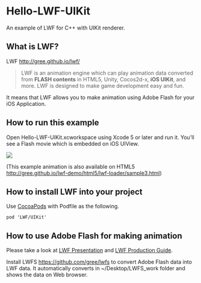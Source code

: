 Hello-LWF-UIKit
===============

An example of LWF for C++ with UIKit renderer.

What is LWF?
------------

LWF http://gree.github.io/lwf/

> LWF is an animation engine which can play animation data converted from **FLASH contents** in HTML5, Unity, Cocos2d-x, **iOS UIKit**, and more. LWF is designed to make game development easy and fun.

It means that LWF allows you to make animation using Adobe Flash for your iOS Application.

How to run this example
-----------------------

Open Hello-LWF-UIKit.xcworkspace using Xcode 5 or later and run it. You'll see a Flash movie which is embedded on iOS UIView.

![](http://gree.github.io/lwf-loader/images/lwfloader-sample3.png)

(This example animation is also available on HTML5 http://gree.github.io/lwf-demo/html5/lwf-loader/sample3.html)

How to install LWF into your project
------------------------------------

Use [CocoaPods](cocoapods.org) with Podfile as the following.

    pod 'LWF/UIKit'

How to use Adobe Flash for making animation
-------------------------------------------

Please take a look at [LWF Presentation](http://gree.github.io/lwf/presentation20121115) and [LWF Production Guide](http://gree.github.io/lwf-demo/pdf/FLASHforLWFproductionguideline.pdf).

Install LWFS https://github.com/gree/lwfs to convert Adobe Flash data into LWF data. It automatically converts in ~/Desktop/LWFS_work folder and shows the data on Web browser.
